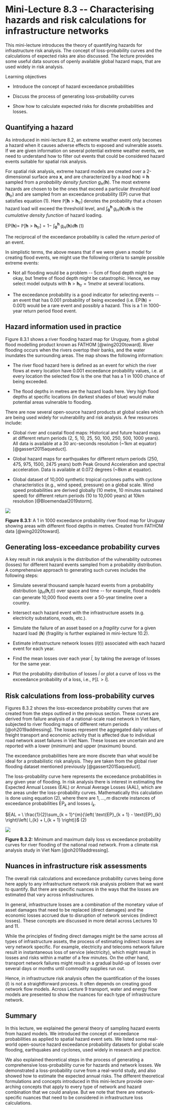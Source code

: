 # Mini-Lecture 8.3 -- Characterising hazards and risk calculations for infrastructure networks

This mini-lecture introduces the theory of quantifying hazards for
infrastructure risk analysis. The concept of loss-probability curves and
the calculations of expected risks are also discussed. The lecture
provides some useful data sources of openly available global hazard
maps, that are used widely in risk analysis.

Learning objectives

- Introduce the concept of hazard exceedance probabilities

- Discuss the process of generating loss-probability curves

- Show how to calculate expected risks for discrete probabilities and losses.

## Quantifying a hazard

As introduced in mini-lecture 8.2, an extreme weather event only becomes
a hazard when it causes adverse effects to exposed and vulnerable
assets. If we are given information on several potential extreme weather
events, we need to understand how to filter out events that could be
considered hazard events suitable for spatial risk analysis.

For spatial risk analysis, extreme hazard models are created over a
2-dimensional surface area $\mathbf{x}$, and are characterized by a
_load_ $\mathbf{h}\left( \mathbf{x} \right) \equiv \mathbf{h}$ sampled
from a _probability density function_ $g_{H}(\mathbf{h})$. The most
extreme hazards are chosen to be the ones that exceed a particular
_threshold load_ ($\mathbf{h}_{\text{tr}}$) and are sampled from an
exceedance probability (EP) curve that satisfies equation (1). Here
$\mathbb{P}\left\lbrack \mathbf{h} > \mathbf{h}_{\text{tr}} \right\rbrack$
denotes the probability that a chosen hazard load will exceed the
threshold level, and
$\int_{\mathbf{0}}^{\mathbf{h}\ }{g_{H}\left( \mathbf{h} \right)d\mathbf{h}}$
is the _cumulative density function_ of hazard loading.

$\text{EP}\left( \mathbf{h} \right)\mathbb{= \ P}\left\lbrack \mathbf{h} > \mathbf{h}_{\text{tr}} \right\rbrack = 1 - \ \int_{\mathbf{0}}^{\mathbf{h}\ }{g_{H}\left( \mathbf{h} \right)d\mathbf{h}}$
(1)

The reciprocal of the exceedance probability is called the _return
period_ of an event.

In simplistic terms, the above means that if we were given a model for
creating flood events, we might use the following criteria to sample
possible extreme events:

- Not all flooding would be a problem -- 5cm of flood depth might be
  okay, but 1metre of flood depth might be catastrophic. Hence, we may
  select model outputs with
  $\mathbf{h} > \mathbf{h}_{\text{tr}} = 1metre$ at several locations.

- The exceedance probability is a good indicator for selecting events
  -- an event that has 0.001 probability of being exceeded (i.e.
  $\text{EP}\left( \mathbf{h} \right) = 0.001$) would be a rare event
  and possibly a hazard. This is a 1 in 1000-year return period flood
  event.

## Hazard information used in practice

Figure 8.3.1 shows a river flooding hazard map for Uruguay, from a global flood modelling product known as FATHOM [@wing2020toward]. River flooding occurs when the rivers overtop their banks, and the water inundates the surrounding areas. The map shows the following information:

- The river flood hazard here is defined as an event for which the river flows at every location have 0.001 exceedance probability values, i.e. at every location the selected flow is the one that has a 1 in 1000 chance of being exceeded.

- The flood depths in metres are the hazard loads here. Very high flood depths at specific locations (in darkest shades of blue) would make potential areas vulnerable to flooding.

There are now several open-source hazard products at global scales which are being used widely for vulnerability and risk analysis. A few resources include:

- Global river and coastal flood maps: Historical and future hazard maps at different return periods (2, 5, 10, 25, 50, 100, 250, 500, 1000 years). All data is available at a 30 arc-seconds resolution (~1km at equator) [@gassert2015aqueduct].

- Global hazard maps for earthquakes for different return periods (250, 475, 975, 1500, 2475 years) both Peak Ground Acceleration and spectral acceleration. Data is available at 0.072 degrees (~8km at equator).

- Global dataset of 10,000 synthetic tropical cyclones paths with cyclone characteristics (e.g., wind speed, pressure) on a global scale. Wind speed probabilities are derived globally (10 metre, 10 minutes sustained speed) for different return periods (10 to 10,000 years) at 10km resolution [@Bloemendaal2019storm].

![](assets/Figure_8.3.1.png)

**Figure 8.3.1:** A 1 in 1000 exceedance probability river flood map for Uruguay showing areas with different flood depths in metres. Created from FATHOM data [@wing2020toward].

## Generating loss-exceedance probability curves

A key result in risk analysis is the distribution of the vulnerability
outcomes (losses) for different hazard events sampled from a probability
distribution. A comprehensive approach to generating such curves
includes the following steps:

- Simulate several thousand sample hazard events from a probability
  distribution ($g_{H}(\mathbf{h,}t)$) over space and time -- for
  example, flood models can generate 10,000 flood events over a
  50-year timeline over a country.

- Intersect each hazard event with the infrastructure assets (e.g.
  electricity substations, roads, etc.).

- Simulate the failure of an asset based on a _fragility curve_ for a
  given hazard load ($\mathbf{h}$) (fragility is further explained in
  mini-lecture 10.2).

- Estimate infrastructure network losses ($l$(_t_)) associated with
  each hazard event for each year.

- Find the mean losses over each year $\bar{l}$, by taking the
  average of losses for the same year.

- Plot the probability distribution of losses $\bar{l}$ or plot
  a curve of loss vs the exceedance probability of a loss, i.e.,
  $\mathbb{P}\left\lbrack L > \bar{l} \right\rbrack$.

## Risk calculations from loss-probability curves

Figures 8.3.2 shows the loss-exceedance probability curves that are
created from the steps outlined in the previous section. These curves
are derived from failure analysis of a national-scale road network in
Viet Nam, subjected to river flooding maps of different return periods
[@oh2019addressing]. The losses represent the aggregated daily values
of freight transport and economic activity that is affected due to
individual road network asset failures in Viet Nam. These losses are
uncertain and are reported with a lower (minimum) and upper (maximum)
bound.

The exceedance probabilities here are more discrete than what would be
ideal for a probabilistic risk analysis. They are taken from the global
river flooding dataset mentioned previously [@gassert2015aqueduct].

The loss-probability curve here represents the exceedance probabilities
in any given year of flooding. In risk analysis there is interest in
estimating the Expected Annual Losses (EAL) or Annual Average Losses
(AAL), which are the areas under the loss-probability curves.
Mathematically this calculation is done using equation (2), where there
are $1,\ldots,m$ discrete instances of exceedance probabilities
$\text{EP}_{k}$ and losses $l_{k}$.

$EAL = \ \frac{1}{2}\sum_{k = 1}^{m}{\left( \text{EP}_{k + 1} - \text{EP}_{k} \right)\left( l_{k} + l_{k + 1} \right)}$ (2)

![](assets/Figure_8.3.2.png)

**Figure 8.3.2:** Minimum and maximum daily loss vs exceedance
probability curves for river flooding of the national road network. From
a climate risk analysis study in Viet Nam [@oh2019addressing].

## Nuances in infrastructure risk assessments

The overall risk calculations and exceedance probability curves being
done here apply to any infrastructure network risk analysis problem that
we want to quantify. But there are specific nuances in the ways that the
losses are estimated that vary across infrastructures.

In general, infrastructure losses are a combination of the monetary
value of asset damages that need to be replaced (direct damages) and the
economic losses accrued due to disruption of network services (indirect
losses). These concepts are discussed in more detail across Lectures 10
and 11.

While the principles of finding direct damages might be the same across
all types of infrastructure assets, the process of estimating indirect
losses are very network specific. For example, electricity and telecoms
network failure result in instantaneous loss of service (electricity),
which might result in losses and risks within a matter of a few minutes.
On the other hand, transport network failures might result in a gradual
build-up of losses over several days or months until commodity supplies
run out.

Hence, in infrastructure risk analysis often the quantification of the
losses ($l$) is not a straightforward process. It often depends on
creating good network flow models. Across Lecture 9 transport, water and
energy flow models are presented to show the nuances for each type of
infrastructure network.

## Summary

In this lecture, we explained the general theory of sampling hazard
events from hazard models. We introduced the concept of exceedance
probabilities as applied to spatial hazard event sets. We listed some
real-world open-source hazard exceedance probability datasets for global
scale flooding, earthquakes and cyclones, used widely in research and
practice.

We also explained theoretical steps in the process of generating a
comprehensive loss-probability curve for hazards and network losses. We
demonstrated a loss-probability curve from a real-world study, and also
showed how to estimate the expected annual risks. The different
theoretical formulations and concepts introduced in this mini-lecture
provide over-arching concepts that apply to every type of network and
hazard combination that we could analyse. But we note that there are
network-specific nuances that need to be considered in infrastructure
loss calculations.
